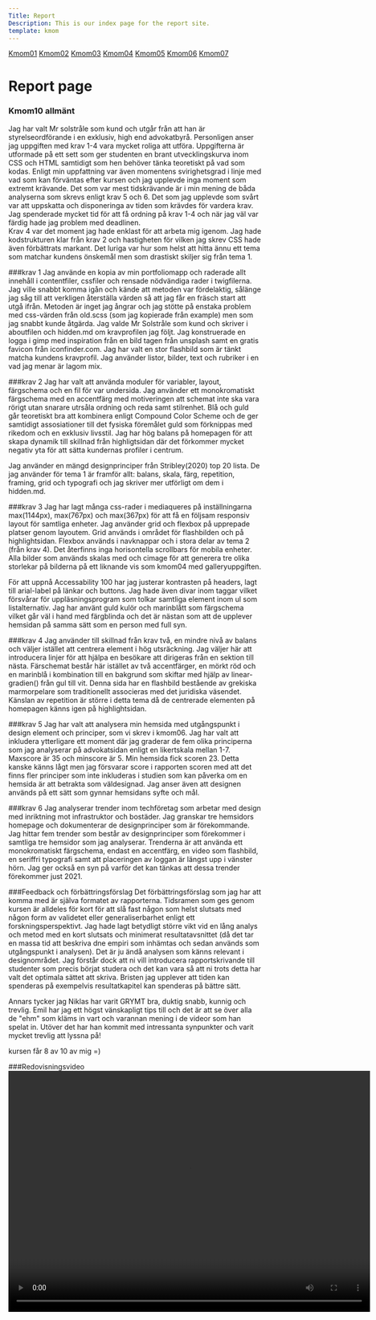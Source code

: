 ```yaml
---
Title: Report
Description: This is our index page for the report site.
template: kmom
---
```


<nav class="sidebarflex">
    <a href="kmom01" class="sidebar-list">Kmom01</a>
    <a href="kmom02" class="sidebar-list">Kmom02</a>
    <a href="kmom03" class="sidebar-list">Kmom03</a>
    <a href="kmom04" class="sidebar-list">Kmom04</a>
    <a href="kmom05" class="sidebar-list">Kmom05</a>
    <a href="kmom06" class="sidebar-list">Kmom06</a>
    <a href="kmom07" class="sidebar-list">Kmom07</a>
</nav>


Report page
==========================

### Kmom10 allmänt
Jag har valt Mr solstråle som kund och utgår från att han är styrelseordförande  i en exklusiv, high end advokatbyrå. Personligen anser jag uppgiften med krav 1-4 vara mycket roliga att utföra. Uppgifterna är utformade på ett sett som ger studenten en brant utvecklingskurva inom CSS och HTML samtidigt som hen behöver tänka teoretiskt på vad som kodas. Enligt min uppfattning var även momentens svirighetsgrad i linje med vad som kan förväntas efter kursen och jag upplevde inga moment som extremt krävande. Det som var mest tidskrävande är i min mening de båda analyserna som skrevs enligt krav 5 och 6. Det som jag upplevde som svårt var att uppskatta och disponeringa av tiden som krävdes för vardera krav. Jag  spenderade mycket tid för att få ordning på krav 1-4 och när jag väl var färdig hade jag problem med deadlinen.  
Krav 4 var det moment jag hade enklast för att arbeta mig igenom. Jag hade kodstrukturen klar från krav 2 och hastigheten för vilken jag skrev CSS hade även förbättrats markant. Det luriga var hur som helst att hitta ännu ett tema som matchar kundens önskemål men som drastiskt skiljer sig från tema 1.  


###krav 1
Jag använde en kopia av min portfoliomapp och raderade allt innehåll i contentfiler, cssfiler och rensade nödvändiga rader i twigfilerna. Jag ville snabbt komma igån och kände att metoden var fördelaktig, sålänge jag såg till att verkligen återställa värden så att jag får en fräsch start att utgå ifrån. Metoden är inget jag ångrar och jag stötte på enstaka problem med css-värden från old.scss (som jag kopierade från example) men som jag snabbt kunde åtgärda.
Jag valde Mr Solstråle som kund och skriver i aboutfilen och hidden.md om kravprofilen jag följt. Jag konstruerade en logga i gimp med inspiration från en bild tagen från unsplash samt en gratis favicon från iconfinder.com. Jag har valt en stor flashbild som är tänkt matcha kundens kravprofil. Jag använder listor, bilder, text och rubriker i en vad jag menar är lagom mix.

###krav 2
Jag har valt att använda moduler för variabler, layout, färgschema och en fil för var undersida. Jag använder ett monokromatiskt färgschema med en accentfärg med motiveringen att schemat inte ska vara rörigt utan snarare utrsåla ordning och reda samt stilrenhet. Blå och guld går teoretiskt bra att kombinera enligt Compound Color Scheme och de ger samtidigt assosiationer till det fysiska föremålet guld som förknippas med rikedom och en exklusiv livsstil. Jag har hög balans på homepagen för att skapa dynamik till skillnad från highligtsidan där det förkommer mycket negativ yta för att sätta kundernas profiler i centrum.

Jag använder en mängd designprinciper från Stribley(2020) top 20 lista. De jag använder för tema 1 är framför allt: balans, skala, färg, repetition, framing, grid och typografi och jag skriver mer utförligt om dem i hidden.md.


###krav 3
Jag har lagt många css-rader i mediaqueres på inställningarna max(1144px), max(767px) och max(367px) för att få en följsam responsiv layout för samtliga enheter. Jag använder grid och flexbox på upprepade platser genom layoutem. Grid används i området för flashbilden och på highlightsidan. Flexbox används i navknappar och i stora delar av tema 2 (från krav 4). Det återfinns inga horisontella scrollbars för mobila enheter. Alla bilder som används skalas med <picture> och cimage för att generera tre olika storlekar på bilderna på ett liknande vis som kmom04 med galleryuppgiften.

För att uppnå Accessability 100 har jag justerar kontrasten på headers, lagt till arial-label på länkar och buttons. Jag hade även divar inom taggar vilket försvårar för uppläsningsprogram som tolkar samtliga element inom ul som listalternativ. Jag har använt guld kulör och marinblått som färgschema vilket går väl i hand med färgblinda och det är nästan som att de upplever hemsidan på samma sätt som en person med full syn.


###krav 4
Jag använder till skillnad från krav två, en mindre nivå av balans och väljer istället att centrera element i hög utsräckning. Jag väljer här att introducera linjer för att hjälpa en besökare att dirigeras från en sektion till nästa. Färschemat består här istället av två accentfärger, en mörkt röd och en marinblå i kombination till en bakgrund som skiftar med hjälp av linear-gradien() från gul till vit. Denna sida har en flashbild bestående av grekiska marmorpelare som traditionellt associeras med det juridiska väsendet. Känslan av repetition är större i detta tema då de centrerade elementen på homepagen känns igen på highlightsidan.

###krav 5
Jag har valt att analysera min hemsida med utgångspunkt i design element och principer, som vi skrev i kmom06. Jag har valt att inkludera ytterligare ett moment där jag graderar de fem olika principerna som jag analyserar på advokatsidan enligt en likertskala mellan 1-7. Maxscore är 35 och minscore är 5. Min hemsida fick scoren 23. Detta kanske känns lågt men jag försvarar score i rapporten scoren med att det finns fler principer som inte inkluderas i studien som kan påverka om en hemsida är att betrakta som väldesignad. Jag anser även att designen används på ett sätt som gynnar hemsidans syfte och mål.

###krav 6
Jag analyserar trender inom techföretag som arbetar med design med inriktning mot infrastruktor och bostäder. Jag granskar tre hemsidors homepage och dokumenterar de designprinciper som är förekommande. Jag hittar fem trender som består av designprinciper som förekommer i samtliga tre hemsidor som jag analyserar. Trenderna är att använda ett monokromatiskt färgschema, endast en accentfärg, en video som flashbild, en seriffri typografi samt att placeringen av loggan är längst upp i vänster hörn. Jag ger också en syn på varför det kan tänkas att dessa trender förekommer just 2021.


###Feedback och förbättringsförslag
Det förbättringsförslag som jag har att komma med är själva formatet av rapporterna. Tidsramen som ges genom kursen är alldeles för kort för att slå fast någon som helst slutsats med någon form av validetet eller generaliserbarhet enligt ett forskningsperspektivt. Jag hade lagt betydligt större vikt vid en lång analys och metod med en kort slutsats och minimerat resultatavsnittet (då det tar en massa tid att beskriva dne empiri som inhämtas och sedan används som utgångspunkt i analysen). Det är ju ändå analysen som känns relevant i designområdet. Jag förstår dock att ni vill introducera rapportskrivande till studenter som precis börjat studera och det kan vara så att ni trots detta har valt det optimala sättet att skriva. Bristen jag upplever att tiden kan spenderas på exempelvis resultatkapitel kan spenderas på bättre sätt.

Annars tycker jag Niklas har varit GRYMT bra, duktig snabb, kunnig och trevlig. Emil har jag ett högst vänskapligt tips till och det är att se över alla de "ehm" som kläms in vart och varannan mening i de videor som han spelat in. Utöver det har han kommit med intressanta synpunkter och varit mycket trevlig att lyssna på!

kursen får 8 av 10 av mig =)

###Redovisningsvideo
<video width="720" height="480" controls>
  <source src="assets/videos/redovisning.webm" type="video/mp4">
</video>
